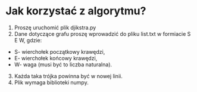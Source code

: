 # Jak korzystać z algorytmu?
1. Proszę uruchomić plik djikstra.py
2. Dane dotyczące grafu proszę wprowadzić do pliku list.txt w formiacie S E W, gdzie:
* S- wierchołek początkowy krawędzi,
* E- wierchołek końcowy krawędzi,
* W- waga (musi być to liczba naturalna).
3. Każda taka trójka powinna być w nowej linii.
4. Plik wymaga biblioteki numpy.
